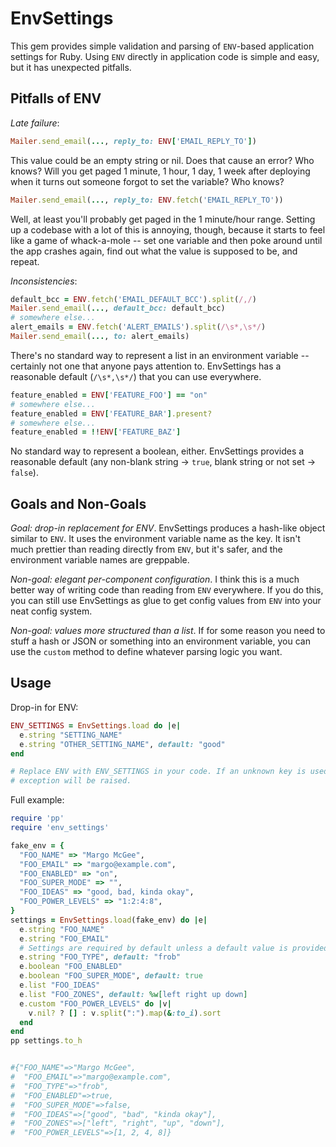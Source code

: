 # EnvSettings

This gem provides simple validation and parsing of `ENV`-based application
settings for Ruby. Using `ENV` directly in application code is simple and easy,
but it has unexpected pitfalls.

## Pitfalls of ENV

*Late failure*:

```ruby
Mailer.send_email(..., reply_to: ENV['EMAIL_REPLY_TO'])
```

This value could be an empty string or nil. Does that cause an error? Who knows?
Will you get paged 1 minute, 1 hour, 1 day, 1 week after deploying when it turns
out someone forgot to set the variable? Who knows?

```ruby
Mailer.send_email(..., reply_to: ENV.fetch('EMAIL_REPLY_TO'))
```

Well, at least you'll probably get paged in the 1 minute/hour range. Setting up
a codebase with a lot of this is annoying, though, because it starts to feel
like a game of whack-a-mole -- set one variable and then poke around until the
app crashes again, find out what the value is supposed to be, and repeat.

*Inconsistencies*:

```ruby
default_bcc = ENV.fetch('EMAIL_DEFAULT_BCC').split(/,/)
Mailer.send_email(..., default_bcc: default_bcc)
# somewhere else...
alert_emails = ENV.fetch('ALERT_EMAILS').split(/\s*,\s*/)
Mailer.send_email(..., to: alert_emails)
```

There's no standard way to represent a list in an environment variable --
certainly not one that anyone pays attention to. EnvSettings has a reasonable
default (`/\s*,\s*/`) that you can use everywhere.

```ruby
feature_enabled = ENV['FEATURE_FOO'] == "on"
# somewhere else...
feature_enabled = ENV['FEATURE_BAR'].present?
# somewhere else...
feature_enabled = !!ENV['FEATURE_BAZ']
```

No standard way to represent a boolean, either. EnvSettings provides a
reasonable default (any non-blank string -> `true`, blank string or not set ->
`false`).

[12f]: https://12factor.net/config

## Goals and Non-Goals

*Goal: drop-in replacement for ENV*. EnvSettings produces a hash-like object
similar to `ENV`. It uses the environment variable name as the key. It isn't
much prettier than reading directly from `ENV`, but it's safer, and the
environment variable names are greppable.

*Non-goal: elegant per-component configuration*. I think this is a much better
way of writing code than reading from `ENV` everywhere. If you do this, you can
still use EnvSettings as glue to get config values from `ENV` into your neat
config system.

*Non-goal: values more structured than a list*. If for some reason you need to
stuff a hash or JSON or something into an environment variable, you can use the
`custom` method to define whatever parsing logic you want.

## Usage

Drop-in for ENV:

```ruby
ENV_SETTINGS = EnvSettings.load do |e|
  e.string "SETTING_NAME"
  e.string "OTHER_SETTING_NAME", default: "good"
end

# Replace ENV with ENV_SETTINGS in your code. If an unknown key is used, an
# exception will be raised.
```

Full example:

```ruby
require 'pp'
require 'env_settings'

fake_env = {
  "FOO_NAME" => "Margo McGee",
  "FOO_EMAIL" => "margo@example.com",
  "FOO_ENABLED" => "on",
  "FOO_SUPER_MODE" => "",
  "FOO_IDEAS" => "good, bad, kinda okay",
  "FOO_POWER_LEVELS" => "1:2:4:8",
}
settings = EnvSettings.load(fake_env) do |e|
  e.string "FOO_NAME"
  e.string "FOO_EMAIL"
  # Settings are required by default unless a default value is provided.
  e.string "FOO_TYPE", default: "frob"
  e.boolean "FOO_ENABLED"
  e.boolean "FOO_SUPER_MODE", default: true
  e.list "FOO_IDEAS"
  e.list "FOO_ZONES", default: %w[left right up down]
  e.custom "FOO_POWER_LEVELS" do |v|
    v.nil? ? [] : v.split(":").map(&:to_i).sort
  end
end
pp settings.to_h


#{"FOO_NAME"=>"Margo McGee",
#  "FOO_EMAIL"=>"margo@example.com",
#  "FOO_TYPE"=>"frob",
#  "FOO_ENABLED"=>true,
#  "FOO_SUPER_MODE"=>false,
#  "FOO_IDEAS"=>["good", "bad", "kinda okay"],
#  "FOO_ZONES"=>["left", "right", "up", "down"],
#  "FOO_POWER_LEVELS"=>[1, 2, 4, 8]}
```

